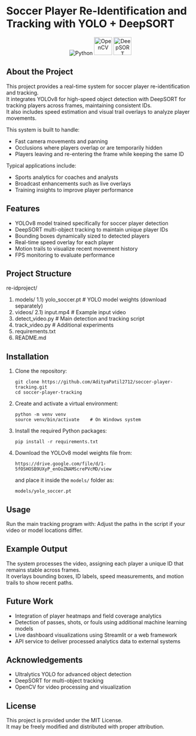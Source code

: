 # Soccer Player Re-Identification and Tracking with YOLO + DeepSORT

<p align="center">
  <img src="https://img.icons8.com/color/48/000000/python.png" alt="Python" />
  <img src="https://raw.githubusercontent.com/opencv/opencv/master/doc/opencv-logo.png" alt="OpenCV" height="48"/>
  <img src="https://raw.githubusercontent.com/roboflow-ai/notebooks/main/notebooks/images/track.gif" alt="DeepSORT" height="48"/>
</p>


## About the Project
This project provides a real-time system for soccer player re-identification and tracking.  
It integrates YOLOv8 for high-speed object detection with DeepSORT for tracking players across frames, maintaining consistent IDs.  
It also includes speed estimation and visual trail overlays to analyze player movements.

This system is built to handle:
- Fast camera movements and panning
- Occlusions where players overlap or are temporarily hidden
- Players leaving and re-entering the frame while keeping the same ID

Typical applications include:
- Sports analytics for coaches and analysts
- Broadcast enhancements such as live overlays
- Training insights to improve player performance

## Features
- YOLOv8 model trained specifically for soccer player detection
- DeepSORT multi-object tracking to maintain unique player IDs
- Bounding boxes dynamically sized to detected players
- Real-time speed overlay for each player
- Motion trails to visualize recent movement history
- FPS monitoring to evaluate performance

## Project Structure
re-idproject/
1) models/
   1.1) yolo_soccer.pt # YOLO model weights (download separately)
2) videos/
   2.1) input.mp4 # Example input video
3) detect_video.py # Main detection and tracking script
4) track_video.py # Additional experiments
5) requirements.txt
6) README.md

## Installation
1. Clone the repository:
    ```
    git clone https://github.com/AdityaPatil2712/soccer-player-tracking.git
    cd soccer-player-tracking
    ```

2. Create and activate a virtual environment:
    ```
    python -m venv venv
    source venv/bin/activate    # On Windows system
    ```

3. Install the required Python packages:
    ```
    pip install -r requirements.txt
    ```

4. Download the YOLOv8 model weights file from:
    ```
    https://drive.google.com/file/d/1-5fOSHOSB9UXyP_enOoZNAMScrePVcMD/view
    ```
    and place it inside the `models/` folder as:
    ```
    models/yolo_soccer.pt
    ```

## Usage
Run the main tracking program with:
Adjust the paths in the script if your video or model locations differ.

## Example Output
The system processes the video, assigning each player a unique ID that remains stable across frames.  
It overlays bounding boxes, ID labels, speed measurements, and motion trails to show recent paths.

## Future Work
- Integration of player heatmaps and field coverage analytics
- Detection of passes, shots, or fouls using additional machine learning models
- Live dashboard visualizations using Streamlit or a web framework
- API service to deliver processed analytics data to external systems

## Acknowledgements
- Ultralytics YOLO for advanced object detection
- DeepSORT for multi-object tracking
- OpenCV for video processing and visualization

## License
This project is provided under the MIT License.  
It may be freely modified and distributed with proper attribution.



